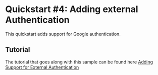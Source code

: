 # Quickstart #4: Adding external Authentication

This quickstart adds support for Google authentication.

## Tutorial

The tutorial that goes along with this sample can be found here [Adding Support for External Authentication](http://docs.identityserver.io/en/latest/quickstarts/4_external_authentication.html)
